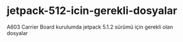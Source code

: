 # jetpack-512-icin-gerekli-dosyalar
A603 Carrier Board kurulumda jetpack 5.1.2 sürümü için gerekli olan dosyalar
